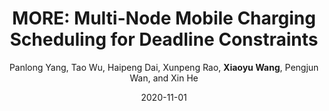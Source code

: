 ---
title: "MORE: Multi-Node Mobile Charging Scheduling for Deadline Constraints"
collection: journalpublications
sname: TOSN
fname: ACM Transactions on Sensor Networks (TOSN)
author: Panlong Yang, Tao Wu, Haipeng Dai, Xunpeng Rao, <strong>Xiaoyu Wang</strong>, Pengjun Wan, and Xin He
mydate: Nov. 2020
volume: 17
number: 1
date: 2020-11-01
---